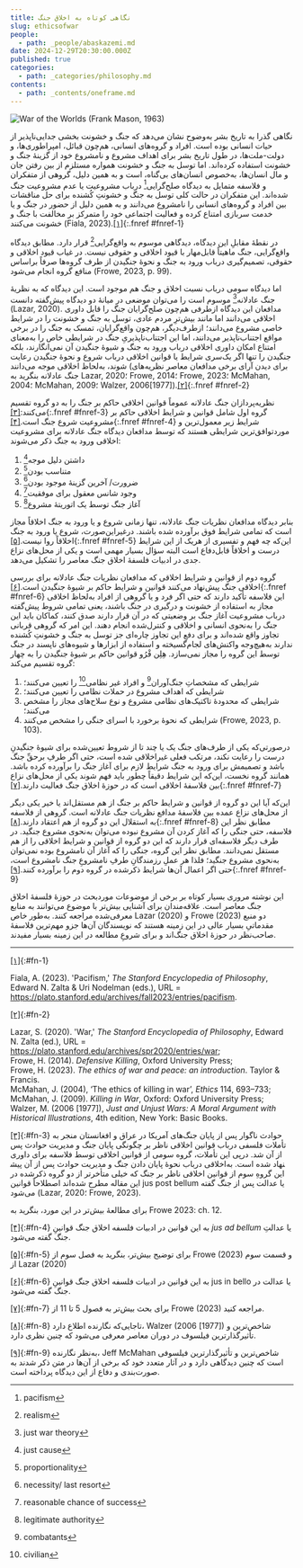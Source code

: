 ```yaml
---
title: نگاهی کوتاه به اخلاق جنگ
slug: ethicsofwar
people:
  - path: _people/abaskazemi.md
date: 2024-12-29T20:30:00.000Z
published: true
categories:
  - path: _categories/philosophy.md
contents:
  - path: _contents/oneframe.md
---
```



![War of the Worlds (Frank Mason, 1963)](https://assets.tina.io/b6b0cb5c-4b1b-43f4-9bea-8d6867c09320/Paintings/war-of-the-worlds-1963.jpg "War of the Worlds (Frank Mason, 1963)")


نگاهی گذرا به تاریخ بشر به‌وضوح نشان می‌دهد که جنگ و خشونت بخشی جدایی‌ناپذیر از حیات انسانی بوده است. افراد و گروه‌های انسانی، هم‌چون قبائل، امپراطوری‌ها، و دولت-ملت‌ها، در طول تاریخ بشر برای اهداف مشروع و نامشروع خود از گزینۀ جنگ و خشونت استفاده کرده‌اند. اما توسل به جنگ و خشونت همواره مستلزم از بین رفتن جان و مال انسان‌ها، به‌خصوص انسان‌های بی‌گناه، است و به همین دلیل، گروهی از متفکران و فلاسفه متمایل به دیدگاه صلح‌گرایی[^1] درباب مشروعیت یا عدم مشروعیت جنگ شده‌اند. این متفکران در حالت کلی توسل به جنگ و خشونتِ کُشنده برای حل مناقشات بین افراد و گروه‌های انسانی را نامشروع می‌دانند و به همین دلیل از حضور در جنگ و یا خدمت سربازی امتناع کرده و فعالیت اجتماعی خود را متمرکز بر مخالفت با جنگ و خشونت می‌کنند (Fiala, 2023).[\[۱\]](#fn-1){:.fnref #fnref-1} 

در نقطۀ مقابلِ این دیدگاه، دیدگاهی موسوم به واقع‌گرایی[^2] قرار دارد. مطابق دیدگاه واقع‌گرایی، جنگ ماهیتاً قابل‌مهار با قیود اخلاقی و حقوقی نیست. در غیاب قیود اخلاقی و حقوقی، تصمیم‌گیری درباب ورود به جنگ و نحوۀ جنگیدن از طرف گروه‌ها صرفاً براساس منافع گروه انجام می‌شود (Frowe, 2023, p. 99). 

اما دیدگاه سومی درباب نسبت اخلاق و جنگ هم موجود است. این دیدگاه که به نظریۀ جنگ عادلانه[^3] موسوم است را می‌توان موضعی در میانۀ دو دیدگاه پیش‌گفته دانست (Lazar, 2020). مدافعان این دیدگاه ازطرفی هم‌چون صلح‌گرایان جنگ را قابل داوری اخلاقی می‌دانند اما مانند بیش‌ترِ مردم عادی، توسل به جنگ و خشونت را در شرایط خاصی مشروع می‌دانند؛ ازطرف‌دیگر، هم‌چون واقع‌گرایان، تمسک به جنگ را در برخی مواقع اجتناب‌ناپذیر می‌دانند، اما این اجتناب‌ناپذیریِ جنگ در شرایطی خاص را به‌معنای امتناع امکان داوری اخلاقی درباب ورود به جنگ و شیوۀ جنگیدن آن نمی‌انگارند، بلکه جنگیدن را تنها اگر یک‌سری شرایط یا قوانین اخلاقی درباب شروع و نحوۀ جنگیدن رعایت شوند، به‌لحاظ اخلاقی موجه می‌دانند (برای دیدن آرای برخی مدافعان معاصر نظریه‌های جنگ عادلانه بنگرید به Lazar, 2020؛ Frowe, 2014؛ Frowe, 2023؛ McMahan, 2004؛ McMahan, 2009؛ Walzer, 2006[1977]).[\[۲\]](#fn-2){:.fnref #fnref-2}

 

نظریه‌پردازان جنگ عادلانه عموماً قوانین اخلاقی حاکم بر جنگ را به دو گروه تقسیم می‌کنند:[\[۳\]](#fn-3){:.fnref #fnref-3} گروه اول شامل قوانین و شرایط اخلاقی حاکم بر مشروعیت شروع جنگ است.[\[۴\]](#fn-4){:.fnref #fnref-4} شرایط زیر معمول‌ترین و موردتوافق‌ترین شرایطی هستند که توسط مدافعان دیدگاه جنگ عادلانه برای مشروعیت اخلاقی ورود به جنگ ذکر می‌شوند: 

1. داشتن دلیل موجه[^4]
2. متناسب بودن[^5]
3. ضرورت/ آخرین گزینۀ موجود بودن[^6]
4. وجود شانس معقول برای موفقیت[^7]
5. آغاز جنگ توسط یک اتوریتۀ مشروع[^8]

بنابر دیدگاه مدافعان نظریات جنگ عادلانه، تنها زمانی شروع و یا ورود به جنگ اخلاقاً مجاز است که تمامی شرایط فوق برآورده شده باشند. درغیراین‌صورت، شروع یا ورود به جنگ اخلاقاً روا نیست.[\[۵\]](#fn-5){:.fnref #fnref-5} این‌که چه فهم و تفسیری از هریک از این شرایط درست و اخلاقاً قابل‌دفاع است البته سؤال بسیار مهمی است و یکی از محل‌های نزاع جدی در ادبیات فلسفۀ اخلاق جنگ معاصر را تشکیل می‌دهد.

 

گروه دوم از قوانین و شرایط اخلاقی که مدافعان نظریات جنگ عادلانه برای بررسی اخلاقی جنگ پیش‌نهاد می‌کنند قوانین و شرایط حاکم بر شیوۀ جنگیدن است.[\[۶\]](#fn-6){:.fnref #fnref-6} این فلاسفه تأکید دارند که حتی اگر فرد و یا گروهی از افراد به‌لحاظ اخلاقی مجاز به استفاده از خشونت و درگیری در جنگ باشند، یعنی تمامی شروط پیش‌گفته درباب مشروعیت آغاز جنگ بر وضعیتی که در آن قرار دارند صدق کنند، کماکان باید این جنگ را به‌نحوی انسانی و اخلاقی و کنترل‌شده انجام دهند. این امر که گروهی قربانی تجاوز واقع شده‌اند و برای دفعِ این تجاوز چاره‌ای جز توسل به جنگ و خشونتِ کُشنده ندارند به‌هیچ‌وجه واکنش‌های لجام‌گسیخته و استفاده از ابزارها و شیوه‌های ناپسند در جنگ توسط این گروه را مجاز نمی‌سازد. هِلِن فْرُو قوانین حاکم بر شیوۀ جنگیدن را به چهار گروه تقسیم می‌کند: 
1. شرایطی که مشخصاتِ جنگ‌آوران[^9] و افراد غیر نظامی[^10] را تعیین می‌کنند؛
2. شرایطی که اهداف مشروع در حملات نظامی را تعیین می‌کنند؛
3. شرایطی که محدودۀ تاکتیک‌های نظامی مشروع و نوع سلاح‌های مجاز را مشخص می‌کنند؛
4. شرایطی که نحوۀ برخورد با اسرای جنگی را مشخص می‌کنند (Frowe, 2023, p. 103). 

درصورتی‌که یکی از طرف‌های جنگ یک یا چند تا از شروط تعیین‌شده برای شیوۀ جنگیدنِ درست را رعایت نکند، مرتکب فعلی غیراخلاقی شده است، حتی اگر طرفِ برحقِّ جنگ باشد و تصمیمش برای ورود به جنگ شرایط لازم برای آغاز جنگ را برآورده کرده باشد. همانند گروه نخست، این‌که این شرایط دقیقاً چطور باید فهم شوند یکی از محل‌های نزاع بین فلاسفۀ اخلاقی است که در حوزۀ اخلاق جنگ فعالیت دارند.[\[۷\]](#fn-7){:.fnref #fnref-7}

این‌که آیا این دو گروه از قوانین و شرایط حاکم بر جنگ از هم مستقل‌اند یا خیر یکی دیگر از محل‌های نزاع عمده بین فلاسفۀ مدافع نظریات جنگ عادلانه است. گروهی از فلاسفه به استقلال این دو گروه از هم اعتقاد دارند.[\[۸\]](#fn-8){:.fnref #fnref-8} مطابق نظر این فلاسفه، حتی جنگی را که آغاز کردن آن مشروع نبوده می‌توان به‌نحوی مشروع جنگید. در طرف دیگر فلاسفه‌ای قرار دارند که این دو گروه از قوانین و شرایط اخلاقی را از هم مستقل نمی‌دانند. مطابق نظر این گروه، جنگی را که آغاز آن نامشروع بوده نمی‌توان به‌نحوی مشروع جنگید؛ فلذا هر عملِ رزمندگانِ طرفِ نامشروعِ جنگ نامشروع است، حتی اگر اعمال آن‌ها شرایط ذکرشده در گروه دوم را برآورده کنند.[\[۹\]](#fn-9){:.fnref #fnref-9}

 

این نوشته مروری بسیار کوتاه بر برخی از موضوعات موردبحث در حوزۀ فلسفۀ اخلاق جنگ معاصر است. علاقه‌مندان برای آشنایی بیش‌تر با موضوع می‌توانند به منابع معرفی‌شده مراجعه کنند. به‌طور خاص Lazar (2020) و Frowe (2023) دو منبع مقدماتیِ بسیار عالی در این زمینه هستند که نویسندگان آن‌ها جزو مهم‌ترین فلاسفۀ صاحب‌نظر در حوزۀ اخلاق جنگ‌اند و برای شروعِ مطالعه در این زمینه بسیار مفیدند.

---------

[\[۱\]](#fnref-1){:#fn-1}
<p dir = ltr> Fiala, A. (2023). 'Pacifism,' <i>The Stanford Encyclopedia of Philosophy</i>, Edward N. Zalta & Uri Nodelman (eds.), URL = <a href= "https://plato.stanford.edu/archives/fall2023/entries/pacifism">https://plato.stanford.edu/archives/fall2023/entries/pacifism</a>.</p>

[\[۲\]](#fnref-2){:#fn-2}
<p dir = ltr>
Lazar, S. (2020). 'War,' <i>The Stanford Encyclopedia of Philosophy</i>, Edward N. Zalta (ed.), URL = <a href= "https://plato.stanford.edu/archives/spr2020/entries/war">https://plato.stanford.edu/archives/spr2020/entries/war</a>;<br>
Frowe, H. (2014). <i>Defensive Killing</i>, Oxford University Press; <br>
Frowe, H. (2023). <i>The ethics of war and peace: an introduction</i>. Taylor & Francis.<br>
McMahan, J. (2004), ‘The ethics of killing in war’, <i>Ethics</i> 114, 693–733; <br>
McMahan, J. (2009). <i>Killing in War</i>, Oxford: Oxford University Press; <br>
Walzer, M. (2006 [1977]), <i>Just and Unjust Wars: A Moral Argument with Historical Illustrations</i>, 4th edition, New York: Basic Books. </p>
 
[\[۳\]](#fnref-3){:#fn-3} حوادث ناگوار پس از پایان جنگ‌های آمریکا در عراق و افغانستان منجر به تأملات فلسفی درباب قوانین اخلاقی ناظر بر چگونگی پایان جنگ و مدیریت حوادث پس از آن شد. درپی این تأملات، گروه سومی از قوانین اخلاقی توسط فلاسفه برای داوری اخلاقی درباب نحوۀ پایان دادن جنگ و مدیریت حوادث پس از آن پیش‎نهاد شده است. به این گروهِ سوم از قوانین اخلاقی ناظر بر جنگ که خیلی متأخرتر از دو گروه ذکرشده در این مقاله مطرح شده‌اند اصطلاحاً قوانین jus post bellum یا عدالت پس از جنگ گفته می‌شود (Lazar, 2020؛ Frowe, 2023).

 برای مطالعۀ بیش‌تر در این مورد، بنگرید  به Frowe 2023: ch. 12.
 
[\[۴\]](#fnref-4){:#fn-4} به این قوانین در ادبیات فلسفه اخلاق جنگ قوانینِ _jus ad bellum_ یا عدالتِ جنگ گفته می‌شود.

[\[۵\]](#fnref-5){:#fn-5} برای توضیح بیش‌تر، بنگرید به  فصل سوم از Frowe (2023) و قسمت سوم از Lazar (2020)

[\[۶\]](#fnref-6){:#fn-6} به این قوانین در ادبیات فلسفه اخلاق جنگ قوانینِ jus in bello یا عدالت در جنگ گفته می‌شود.

[\[۷\]](#fnref-7){:#fn-7} برای بحث بیش‌تر به فصول 5 تا 11 از Frowe (2023) مراجعه کنید.

[\[۸\]](#fnref-8){:#fn-8} تاجایی‌که نگارنده اطلاع دارد، Walzer (2006 [1977]) شاخص‌ترین و تأثیرگذارترین فیلسوف در دوران معاصر معرفی می‌شود که چنین نظری دارد.

[\[۹\]](#fnref-9){:#fn-9} به‌نظر نگارنده، Jeff McMahan  شاخص‌ترین و تأثیرگذارترین فیلسوفی است که چنین دیدگاهی دارد و در آثار متعدد خود که برخی از آن‌ها در متن ذکر شدند به صورت‌بندی و دفاع از این دیدگاه پرداخته است.

[^1]: pacifism 
[^2]: realism
[^3]: just war theory
[^4]: just cause
[^5]: proportionality
[^6]: necessity/ last resort
[^7]: reasonable chance of success
[^8]: legitimate authority
[^9]: combatants
[^10]: civilian
